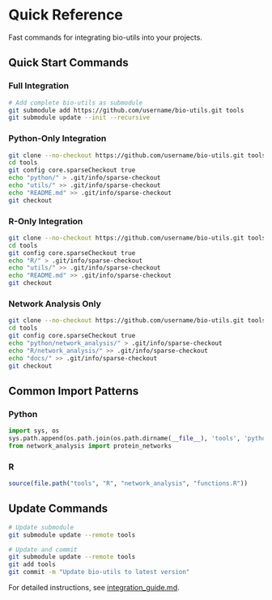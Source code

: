 # Quick Reference

Fast commands for integrating bio-utils into your projects.

## Quick Start Commands

### Full Integration
```bash
# Add complete bio-utils as submodule
git submodule add https://github.com/username/bio-utils.git tools
git submodule update --init --recursive
```

### Python-Only Integration
```bash
git clone --no-checkout https://github.com/username/bio-utils.git tools
cd tools
git config core.sparseCheckout true
echo "python/" > .git/info/sparse-checkout
echo "utils/" >> .git/info/sparse-checkout
echo "README.md" >> .git/info/sparse-checkout
git checkout
```

### R-Only Integration
```bash
git clone --no-checkout https://github.com/username/bio-utils.git tools
cd tools
git config core.sparseCheckout true
echo "R/" > .git/info/sparse-checkout
echo "utils/" >> .git/info/sparse-checkout
echo "README.md" >> .git/info/sparse-checkout
git checkout
```

### Network Analysis Only
```bash
git clone --no-checkout https://github.com/username/bio-utils.git tools
cd tools
git config core.sparseCheckout true
echo "python/network_analysis/" > .git/info/sparse-checkout
echo "R/network_analysis/" >> .git/info/sparse-checkout
echo "docs/" >> .git/info/sparse-checkout
git checkout
```

## Common Import Patterns

### Python
```python
import sys, os
sys.path.append(os.path.join(os.path.dirname(__file__), 'tools', 'python'))
from network_analysis import protein_networks
```

### R
```r
source(file.path("tools", "R", "network_analysis", "functions.R"))
```

## Update Commands

```bash
# Update submodule
git submodule update --remote tools

# Update and commit
git submodule update --remote tools
git add tools
git commit -m "Update bio-utils to latest version"
```

For detailed instructions, see [integration_guide.md](integration_guide.md).
